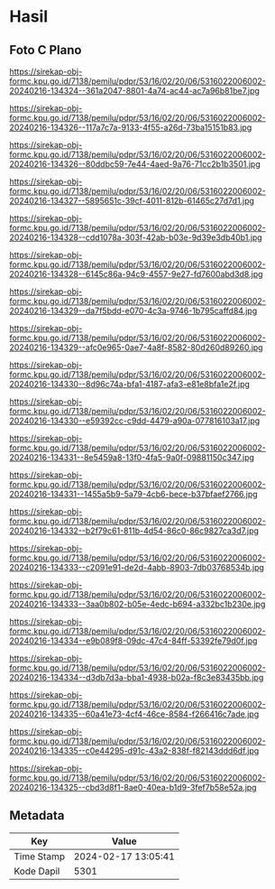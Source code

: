 # Hasil

## Foto C Plano

https://sirekap-obj-formc.kpu.go.id/7138/pemilu/pdpr/53/16/02/20/06/5316022006002-20240216-134324--361a2047-8801-4a74-ac44-ac7a96b81be7.jpg

https://sirekap-obj-formc.kpu.go.id/7138/pemilu/pdpr/53/16/02/20/06/5316022006002-20240216-134326--117a7c7a-9133-4f55-a26d-73ba15151b83.jpg

https://sirekap-obj-formc.kpu.go.id/7138/pemilu/pdpr/53/16/02/20/06/5316022006002-20240216-134326--80ddbc59-7e44-4aed-9a76-71cc2b1b3501.jpg

https://sirekap-obj-formc.kpu.go.id/7138/pemilu/pdpr/53/16/02/20/06/5316022006002-20240216-134327--5895651c-39cf-4011-812b-61465c27d7d1.jpg

https://sirekap-obj-formc.kpu.go.id/7138/pemilu/pdpr/53/16/02/20/06/5316022006002-20240216-134328--cdd1078a-303f-42ab-b03e-9d39e3db40b1.jpg

https://sirekap-obj-formc.kpu.go.id/7138/pemilu/pdpr/53/16/02/20/06/5316022006002-20240216-134328--6145c86a-94c9-4557-9e27-fd7600abd3d8.jpg

https://sirekap-obj-formc.kpu.go.id/7138/pemilu/pdpr/53/16/02/20/06/5316022006002-20240216-134329--da7f5bdd-e070-4c3a-9746-1b795caffd84.jpg

https://sirekap-obj-formc.kpu.go.id/7138/pemilu/pdpr/53/16/02/20/06/5316022006002-20240216-134329--afc0e965-0ae7-4a8f-8582-80d260d89260.jpg

https://sirekap-obj-formc.kpu.go.id/7138/pemilu/pdpr/53/16/02/20/06/5316022006002-20240216-134330--8d96c74a-bfa1-4187-afa3-e81e8bfa1e2f.jpg

https://sirekap-obj-formc.kpu.go.id/7138/pemilu/pdpr/53/16/02/20/06/5316022006002-20240216-134330--e59392cc-c9dd-4479-a90a-077816103a17.jpg

https://sirekap-obj-formc.kpu.go.id/7138/pemilu/pdpr/53/16/02/20/06/5316022006002-20240216-134331--8e5459a8-13f0-4fa5-9a0f-09881150c347.jpg

https://sirekap-obj-formc.kpu.go.id/7138/pemilu/pdpr/53/16/02/20/06/5316022006002-20240216-134331--1455a5b9-5a79-4cb6-bece-b37bfaef2766.jpg

https://sirekap-obj-formc.kpu.go.id/7138/pemilu/pdpr/53/16/02/20/06/5316022006002-20240216-134332--b2f79c61-811b-4d54-86c0-86c9827ca3d7.jpg

https://sirekap-obj-formc.kpu.go.id/7138/pemilu/pdpr/53/16/02/20/06/5316022006002-20240216-134333--c2091e91-de2d-4abb-8903-7db03768534b.jpg

https://sirekap-obj-formc.kpu.go.id/7138/pemilu/pdpr/53/16/02/20/06/5316022006002-20240216-134333--3aa0b802-b05e-4edc-b694-a332bc1b230e.jpg

https://sirekap-obj-formc.kpu.go.id/7138/pemilu/pdpr/53/16/02/20/06/5316022006002-20240216-134334--e9b089f8-09dc-47c4-84ff-53392fe79d0f.jpg

https://sirekap-obj-formc.kpu.go.id/7138/pemilu/pdpr/53/16/02/20/06/5316022006002-20240216-134334--d3db7d3a-bba1-4938-b02a-f8c3e83435bb.jpg

https://sirekap-obj-formc.kpu.go.id/7138/pemilu/pdpr/53/16/02/20/06/5316022006002-20240216-134335--60a41e73-4cf4-46ce-8584-f266416c7ade.jpg

https://sirekap-obj-formc.kpu.go.id/7138/pemilu/pdpr/53/16/02/20/06/5316022006002-20240216-134335--c0e44295-d91c-43a2-838f-f82143ddd6df.jpg

https://sirekap-obj-formc.kpu.go.id/7138/pemilu/pdpr/53/16/02/20/06/5316022006002-20240216-134325--cbd3d8f1-8ae0-40ea-b1d9-3fef7b58e52a.jpg


## Metadata

| Key        | Value               |
| ---------- | ------------------- |
| Time Stamp | 2024-02-17 13:05:41 |
| Kode Dapil | 5301                |



